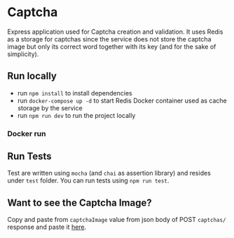 # Captcha

Express application used for Captcha creation and validation.
It uses Redis as a storage for captchas since the service does not store the captcha image but only its correct word together with its key (and for the sake of simplicity).

## Run locally

-   run `npm install` to install dependencies
-   run `docker-compose up -d` to start Redis Docker container used as cache storage by the service
-   run `npm run dev` to run the project locally

### Docker run

## Run Tests

Test are written using `mocha` (and `chai` as assertion library) and resides under `test` folder.
You can run tests using `npm run test`.

## Want to see the Captcha Image?

Copy and paste from `captchaImage` value from json body of POST `captchas/` response and paste it [here](https://onlineimagetools.com/convert-data-uri-to-image).
